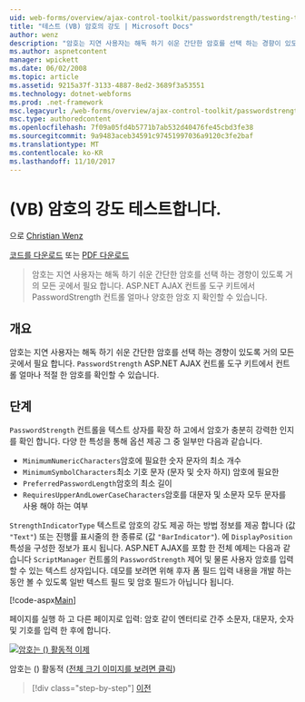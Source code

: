 ```yaml
---
uid: web-forms/overview/ajax-control-toolkit/passwordstrength/testing-the-strength-of-a-password-vb
title: "테스트 (VB) 암호의 강도 | Microsoft Docs"
author: wenz
description: "암호는 지연 사용자는 해독 하기 쉬운 간단한 암호를 선택 하는 경향이 있도록 거의 모든 곳에서 필요 합니다. ASP에서 PasswordStrength 컨트롤입니다. 14."
ms.author: aspnetcontent
manager: wpickett
ms.date: 06/02/2008
ms.topic: article
ms.assetid: 9215a37f-3133-4887-8ed2-3689f3a53551
ms.technology: dotnet-webforms
ms.prod: .net-framework
msc.legacyurl: /web-forms/overview/ajax-control-toolkit/passwordstrength/testing-the-strength-of-a-password-vb
msc.type: authoredcontent
ms.openlocfilehash: 7f09a05fd4b5771b7ab532d40476fe45cbd3fe38
ms.sourcegitcommit: 9a9483aceb34591c97451997036a9120c3fe2baf
ms.translationtype: MT
ms.contentlocale: ko-KR
ms.lasthandoff: 11/10/2017
---
```

<a name="testing-the-strength-of-a-password-vb"></a>(VB) 암호의 강도 테스트합니다.
====================
으로 [Christian Wenz](https://github.com/wenz)

[코드를 다운로드](http://download.microsoft.com/download/9/3/f/93f8daea-bebd-4821-833b-95205389c7d0/PasswordStrength0.vb.zip) 또는 [PDF 다운로드](http://download.microsoft.com/download/2/d/c/2dc10e34-6983-41d4-9c08-f78f5387d32b/passwordstrength0VB.pdf)

> 암호는 지연 사용자는 해독 하기 쉬운 간단한 암호를 선택 하는 경향이 있도록 거의 모든 곳에서 필요 합니다. ASP.NET AJAX 컨트롤 도구 키트에서 PasswordStrength 컨트롤 얼마나 양호한 암호 지 확인할 수 있습니다.


## <a name="overview"></a>개요

암호는 지연 사용자는 해독 하기 쉬운 간단한 암호를 선택 하는 경향이 있도록 거의 모든 곳에서 필요 합니다. `PasswordStrength` ASP.NET AJAX 컨트롤 도구 키트에서 컨트롤 얼마나 적절 한 암호를 확인할 수 있습니다.

## <a name="steps"></a>단계

`PasswordStrength` 컨트롤을 텍스트 상자를 확장 하 고에서 암호가 충분히 강력한 인지를 확인 합니다. 다양 한 특성을 통해 옵션 제공 그 중 일부만 다음과 같습니다.

- `MinimumNumericCharacters`암호에 필요한 숫자 문자의 최소 개수
- `MinimumSymbolCharacters`최소 기호 문자 (문자 및 숫자 하지) 암호에 필요한
- `PreferredPasswordLength`암호의 최소 길이
- `RequiresUpperAndLowerCaseCharacters`암호를 대문자 및 소문자 모두 문자를 사용 해야 하는 여부

`StrengthIndicatorType` 텍스트로 암호의 강도 제공 하는 방법 정보를 제공 합니다 (값 `"Text"`) 또는 진행률 표시줄의 한 종류로 (값 `"BarIndicator"`). 에 `DisplayPosition` 특성을 구성한 정보가 표시 됩니다. ASP.NET AJAX를 포함 한 전체 예제는 다음과 같습니다 `ScriptManager` 컨트롤의 `PasswordStrength` 제어 및 물론 사용자 암호를 입력할 수 있는 텍스트 상자입니다. 데모를 보려면 위해 후자 폼 필드 입력 내용을 개발 하는 동안 볼 수 있도록 일반 텍스트 필드 및 암호 필드가 아닙니다 됩니다.

[!code-aspx[Main](testing-the-strength-of-a-password-vb/samples/sample1.aspx)]

페이지를 실행 하 고 다른 페이지로 입력: 암호 같이 엔터티로 간주 소문자, 대문자, 숫자 및 기호를 입력 한 후에 합니다.


[![암호는 () 활동적 이제](testing-the-strength-of-a-password-vb/_static/image2.png)](testing-the-strength-of-a-password-vb/_static/image1.png)

암호는 () 활동적 ([전체 크기 이미지를 보려면 클릭](testing-the-strength-of-a-password-vb/_static/image3.png))

>[!div class="step-by-step"]
[이전](testing-the-strength-of-a-password-cs.md)
